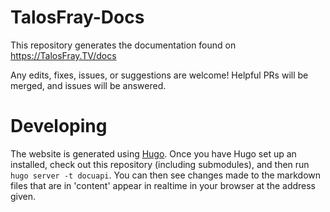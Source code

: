 # TalosFray-Docs
This repository generates the documentation found on https://TalosFray.TV/docs

Any edits, fixes, issues, or suggestions are welcome! Helpful PRs will be merged, and issues will be answered.

# Developing

The website is generated using [Hugo](https://hugo.io). Once you have Hugo set up an installed, check out this repository (including submodules), and then run 
`hugo server -t docuapi`. 
You can then see changes made to the markdown files that are in 'content' appear in realtime in your browser at the address given. 
